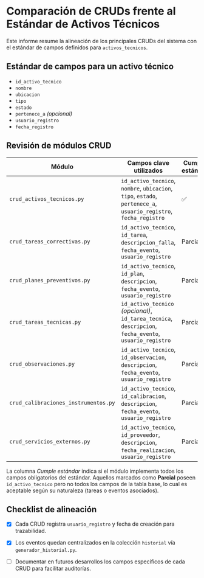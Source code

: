 # Comparación de CRUDs frente al Estándar de Activos Técnicos

Este informe resume la alineación de los principales CRUDs del sistema con el estándar de campos definidos para `activos_tecnicos`.

## Estándar de campos para un activo técnico

- `id_activo_tecnico`
- `nombre`
- `ubicacion`
- `tipo`
- `estado`
- `pertenece_a` *(opcional)*
- `usuario_registro`
- `fecha_registro`

## Revisión de módulos CRUD

| Módulo | Campos clave utilizados | Cumple estándar |
| ------ | ---------------------- | --------------- |
| `crud_activos_tecnicos.py` | `id_activo_tecnico`, `nombre`, `ubicacion`, `tipo`, `estado`, `pertenece_a`, `usuario_registro`, `fecha_registro` | ✅ |
| `crud_tareas_correctivas.py` | `id_activo_tecnico`, `id_tarea`, `descripcion_falla`, `fecha_evento`, `usuario_registro` | Parcial |
| `crud_planes_preventivos.py` | `id_activo_tecnico`, `id_plan`, `descripcion`, `fecha_evento`, `usuario_registro` | Parcial |
| `crud_tareas_tecnicas.py` | `id_activo_tecnico` *(opcional)*, `id_tarea_tecnica`, `descripcion`, `fecha_evento`, `usuario_registro` | Parcial |
| `crud_observaciones.py` | `id_activo_tecnico`, `id_observacion`, `descripcion`, `fecha_evento`, `usuario_registro` | Parcial |
| `crud_calibraciones_instrumentos.py` | `id_activo_tecnico`, `id_calibracion`, `descripcion`, `fecha_evento`, `usuario_registro` | Parcial |
| `crud_servicios_externos.py` | `id_activo_tecnico`, `id_proveedor`, `descripcion`, `fecha_realizacion`, `usuario_registro` | Parcial |

La columna *Cumple estándar* indica si el módulo implementa todos los campos obligatorios del estándar. Aquellos marcados como **Parcial** poseen `id_activo_tecnico` pero no todos los campos de la tabla base, lo cual es aceptable según su naturaleza (tareas o eventos asociados).

## Checklist de alineación

- [x] Cada CRUD registra `usuario_registro` y fecha de creación para trazabilidad.
- [x] Los eventos quedan centralizados en la colección `historial` vía `generador_historial.py`.
- [ ] Documentar en futuros desarrollos los campos específicos de cada CRUD para facilitar auditorías.

